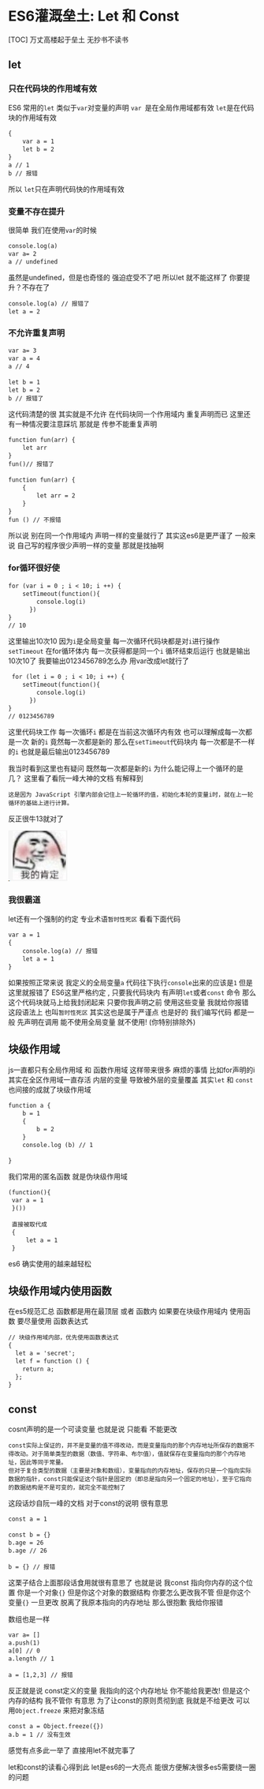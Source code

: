 # ES6灌溉垒土: Let 和 Const
[TOC]
万丈高楼起于垒土 
无抄书不读书
## let
### 只在代码块的作用域有效
ES6 常用的`let` 类似于`var`对变量的声明 
`var `是在全局作用域都有效
`let`是在代码块的作用域有效
```
{
    var a = 1
    let b = 2
}
a // 1
b // 报错
```
所以 `let`只在声明代码快的作用域有效
### 变量不存在提升
很简单 我们在使用`var`的时候
```
console.log(a)
var a= 2
a // undefined
```
虽然是undefined，但是也奇怪的 强迫症受不了吧
所以let 就不能这样了 你要提升？不存在了 
```
console.log(a) // 报错了
let a = 2
```
### 不允许重复声明
```
var a= 3
var a = 4
a // 4

let b = 1
let b = 2
b // 报错了
```
这代码清楚的很 其实就是不允许 在代码块同一个作用域内 重复声明而已
这里还有一种情况要注意踩坑 那就是 传参不能重复声明
```
function fun(arr) {
    let arr 
}
fun()// 报错了

function fun(arr) {
    {
        let arr = 2
    }
}
fun () // 不报错
```
所以说 别在同一个作用域内 声明一样的变量就行了 
其实这es6是更严谨了 一般来说 自己写的程序很少声明一样的变量 那就是找抽啊

### for循环很好使
```
for (var i = 0 ; i < 10; i ++) {
    setTimeout(function(){
        console.log(i)
      })
}
// 10
```
这里输出10次10 因为`i`是全局变量 每一次循环代码块都是对`i`进行操作
`setTimeout` 在for循环体内 每一次获得都是同一个`i` 循环结束后运行 也就是输出10次10了
我要输出0123456789怎么办 用var改成let就行了
```
 for (let i = 0 ; i < 10; i ++) {
    setTimeout(function(){
        console.log(i)
      })
}
// 0123456789
```
这里代码块工作 每一次循环`i` 都是在当前这次循环内有效 也可以理解成每一次都是一次 新的`i`
竟然每一次都是新的 那么在`setTimeout`代码块内 每一次都是不一样的`i` 也就是最后输出0123456789

我当时看到这里也有疑问 既然每一次都是新的`i` 为什么能记得上一个循环的是几？
这里看了看阮一峰大神的文档  有解释到
```
这是因为 JavaScript 引擎内部会记住上一轮循环的值，初始化本轮的变量i时，就在上一轮循环的基础上进行计算。
```
反正很牛13就对了

![](./_image/2020-12-11-20-35-01.jpg)

### 我很霸道
let还有一个强制的约定 专业术语`暂时性死区`
看看下面代码
```
var a = 1
{
    console.log(a) // 报错
    let a = 1
}
```
如果按照正常来说 我定义的全局变量`a` 代码往下执行`console`出来的应该是`1`
但是这里就报错了 
ES6这里严格约定 , 只要我代码块内 有声明`let`或者`const` 命令 那么这个代码块就马上给我封闭起来
只要你我声明之前 使用这些变量 我就给你报错
这段语法上 也叫`暂时性死区`
其实这也是属于严谨点 也是好的 我们编写代码 都是一般 先声明在调用 能不使用全局变量 就不使用!
(你特别排除外)





## 块级作用域
js一直都只有全局作用域 和 函数作用域
这样带来很多 麻烦的事情
比如for声明的i 其实在全区作用域一直存活
内层的变量 导致被外层的变量覆盖
其实`let` 和 `const` 也间接的成就了块级作用域
```
function a {
    b = 1
    {
        b = 2
    }
    console.log (b) // 1

}
```
我们常用的匿名函数 就是伪块级作用域
```
(function(){
 var a = 1 
 }())
 
 直接被取代成
 {
     let a = 1
 }
```
es6 确实使用的越来越轻松

## 块级作用域内使用函数
在es5规范汇总 函数都是用在最顶层 或者 函数内
如果要在块级作用域内 使用函数
要尽量使用 函数表达式
```
// 块级作用域内部，优先使用函数表达式
{
  let a = 'secret';
  let f = function () {
    return a;
  };
}
```
## const
cosnt声明的是一个可读变量 也就是说 只能看 不能更改
```
const实际上保证的，并不是变量的值不得改动，而是变量指向的那个内存地址所保存的数据不得改动。对于简单类型的数据（数值、字符串、布尔值），值就保存在变量指向的那个内存地址，因此等同于常量。
但对于复合类型的数据（主要是对象和数组），变量指向的内存地址，保存的只是一个指向实际数据的指针，const只能保证这个指针是固定的（即总是指向另一个固定的地址），至于它指向的数据结构是不是可变的，就完全不能控制了
```
这段话炒自阮一峰的文档 对于const的说明 很有意思 
```
const a = 1

const b = {}
b.age = 26
b.age // 26

b = {} // 报错
```
这栗子结合上面那段话食用就很有意思了  也就是说 
我const 指向你内存的这个位置 你是一个对象`{}`  但是你这个对象的数据结构 你要怎么更改我不管 
但是你这个变量`{}` 一旦更改 脱离了我原本指向的内存地址 那么很抱歉 我给你报错

数组也是一样
```
var a= []
a.push(1)
a[0] // 0
a.length // 1

a = [1,2,3] // 报错
```
反正就是说 const定义的变量 我指向的这个内存地址 你不能给我更改! 但是这个内存的结构 我不管你 
有意思
为了让const的原则贯彻到底 我就是不给更改
可以用`Object.freeze` 来把对象冻结
```
const a = Object.freeze({})
a.b = 1 // 没有生效
```
感觉有点多此一举了 直接用let不就完事了

let和const的读看心得到此 let是es6的一大亮点 能很方便解决很多es5需要绕一圈的问题

